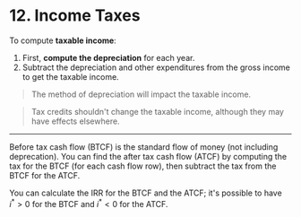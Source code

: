 # 12. Income Taxes

To compute **taxable income**:
1. First, **compute the depreciation** for each year. 
2. Subtract the depreciation and other expenditures from the gross income to get the taxable income.

> The method of depreciation will impact the taxable income. 

> Tax credits shouldn't change the taxable income, although they may have effects elsewhere.

---

Before tax cash flow (BTCF) is the standard flow of money (not including deprecation). You can find the after tax cash flow (ATCF) by computing the tax for the BTCF (for each cash flow row), then subtract the tax from the BTCF for the ATCF. 

You can calculate the IRR for the BTCF and the ATCF; it's possible to have $i^*>0$ for the BTCF and $i^*<0$ for the ATCF.

